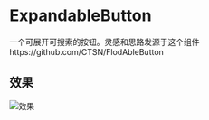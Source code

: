 # ExpandableButton
一个可展开可搜索的按钮。灵感和思路发源于这个组件https://github.com/CTSN/FlodAbleButton

## 效果
![效果](https://i2.hdslb.com/bfs/archive/4130ab2687ab24cb77540ea688d45d1f1b1c9d60.jpg)
